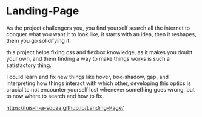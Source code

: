 # Landing-Page

As the project challengers you, you find yourself search all the internet to conquer what you want it to look like, it starts with an idea, then it reshapes, them you go solidifying it.

this project helps fixing css and flexbox knowledge, as it makes you doubt your own, and them finding a way to make things works is such a satisfactory thing.

I could learn and fix new things like hover, box-shadow, gap, and interpreting how things interact with which other, developing this optics is crucial to not encounter yourself lost whenever something goes wrong, but to now where to search and how to fix.

https://luis-h-a-souza.github.io/Landing-Page/